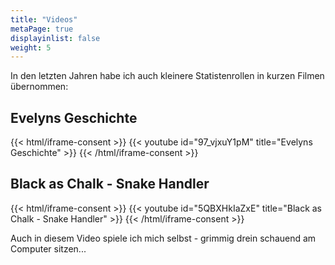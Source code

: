 ```yaml
---
title: "Videos"
metaPage: true
displayinlist: false
weight: 5
---
```


In den letzten Jahren habe ich auch kleinere Statistenrollen in kurzen Filmen übernommen:

## Evelyns Geschichte
{{< html/iframe-consent >}}
    {{< youtube id="97_vjxuY1pM" title="Evelyns Geschichte" >}}
{{< /html/iframe-consent >}}



## Black as Chalk - Snake Handler
{{< html/iframe-consent >}}
    {{< youtube id="5QBXHkIaZxE" title="Black as Chalk - Snake Handler" >}}
{{< /html/iframe-consent >}}

Auch in diesem Video spiele ich mich selbst - grimmig drein schauend am Computer sitzen...
